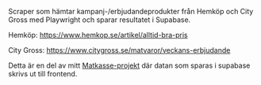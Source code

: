 Scraper som hämtar kampanj-/erbjudandeprodukter från Hemköp och City Gross med Playwright
 och sparar resultatet i Supabase.

Hemköp: https://www.hemkop.se/artikel/alltid-bra-pris

City Gross: https://www.citygross.se/matvaror/veckans-erbjudande

Detta är en del av mitt [Matkasse-projekt](https://github.com/skinksteek/matkasse) där datan som sparas i supabase skrivs ut till frontend.

